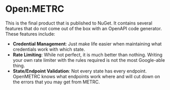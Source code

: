 # Open:METRC

This is the final product that is published to NuGet. It contains several features that do not come out of the box with an OpenAPI code generator. These features include:

* **Credential Management**: Just make life easier when maintaining what credentials work with which state.
* **Rate Limiting**: While not perfect, it is much better than nothing. Writing your own rate limiter with the rules required is not the most Google-able thing.
* **State/Endpoint Validation**: Not every state has every endpoint. OpenMETRC knows what endpoints work where and will cut down on the errors that you may get from METRC.
